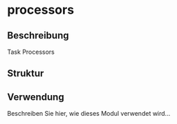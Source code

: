 ﻿# processors

## Beschreibung
Task Processors

## Struktur


## Verwendung
Beschreiben Sie hier, wie dieses Modul verwendet wird...
